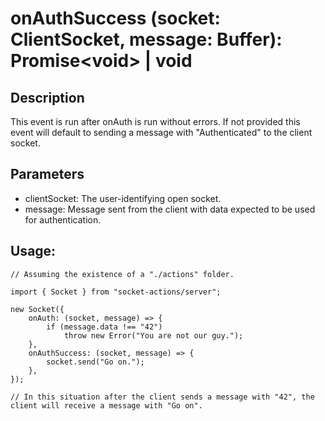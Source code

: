 # onAuthSuccess (socket: ClientSocket, message: Buffer): Promise\<void> | void

## Description

This event is run after onAuth is run without errors. If not provided this event
will default to sending a message with "Authenticated" to the client socket.

## Parameters

- clientSocket: The user-identifying open socket.
- message: Message sent from the client with data expected to be used for
  authentication.

## Usage:

```
// Assuming the existence of a "./actions" folder.

import { Socket } from "socket-actions/server";

new Socket({
    onAuth: (socket, message) => {
        if (message.data !== "42")
            throw new Error("You are not our guy.");
    },
    onAuthSuccess: (socket, message) => {
        socket.send("Go on.");
    },
});

// In this situation after the client sends a message with "42", the client will receive a message with "Go on".
```
